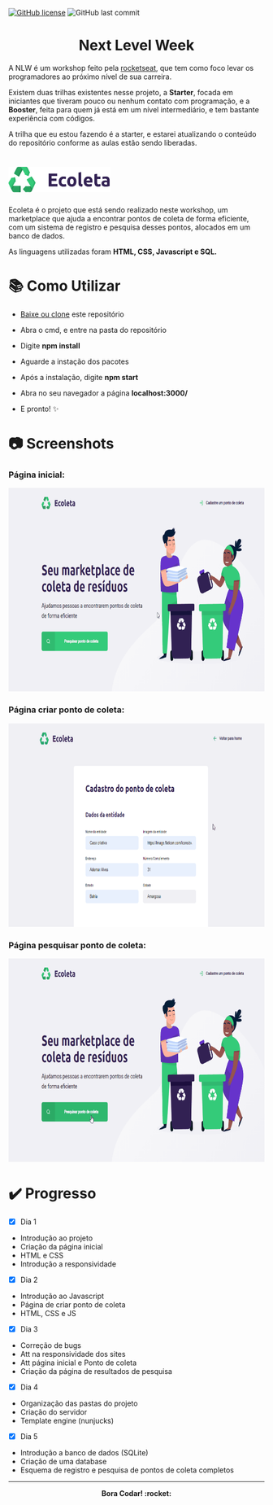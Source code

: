[![GitHub license](https://img.shields.io/github/license/JhoncSilva/Proffy?style=flat-square)](https://github.com/JhoncSilva/Proffy/blob/master/LICENSE)
![GitHub last commit](https://img.shields.io/github/last-commit/JhoncSilva/Proffy?style=flat-square)

<h1 align="center"> Next Level Week </h1>

A NLW é um workshop feito pela [rocketseat](http://rocketseat.com.br/), que tem como foco levar os programadores ao próximo nível de sua carreira.

Existem duas trilhas existentes nesse projeto, a **Starter**, focada em iniciantes que tiveram pouco ou nenhum contato com programação, e a **Booster**, feita para quem já está em um nível intermediário, e tem bastante experiência com códigos. 

A trilha que eu estou fazendo é a starter, e estarei atualizando o conteúdo do repositório conforme as aulas estão sendo liberadas.

# <img src="public/assets/logo.svg" alt="drawing" width="200" height="50"/>
Ecoleta é o projeto que está sendo realizado neste workshop, um marketplace que ajuda a encontrar pontos de coleta de forma eficiente, com um sistema de registro e pesquisa desses pontos, alocados em um banco de dados.

As linguagens utilizadas foram **HTML, CSS, Javascript e SQL.**

# :books: Como Utilizar

- [Baixe ou clone](https://help.github.com/pt/github/creating-cloning-and-archiving-repositories/cloning-a-repository) este repositório

- Abra o cmd, e entre na pasta do repositório

- Digite **npm install**

- Aguarde a instação dos pacotes

- Após a instalação, digite **npm start** 

- Abra no seu navegador a página **localhost:3000/**

- E pronto! :sparkles:
# :camera: Screenshots
### Página inicial:
<img src="public/assets/screenshot-Index.gif" alt="Gif página inicial" width="600" height="400"/>

### Página criar ponto de coleta:
<img src="public/assets/screenshot-Create-Point.gif" alt="Gif página inicial" width="600" height="400"/>

### Página pesquisar ponto de coleta:
<img src="public/assets/Screenshot-Search-Points.gif" alt="Gif página inicial" width="600" height="400"/>

# :heavy_check_mark: Progresso

- [x] Dia 1
* Introdução ao projeto
* Criação da página inicial
* HTML e CSS
* Introdução a responsividade

- [x] Dia 2
* Introdução ao Javascript
* Página de criar ponto de coleta
* HTML, CSS e JS

- [x] Dia 3
* Correção de bugs
* Att na responsividade dos sites
* Att página inicial e Ponto de coleta
* Criação da página de resultados de pesquisa

- [x] Dia 4
* Organização das pastas do projeto
* Criação do servidor
* Template engine (nunjucks)

- [x] Dia 5
* Introdução a banco de dados (SQLite)
* Criação de uma database
* Esquema de registro e pesquisa de pontos de coleta completos

***
<p align="center"><b>
  Bora Codar! :rocket:</b>
</p>
